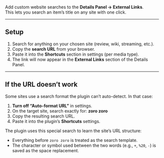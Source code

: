 Add custom website searches to the **Details Panel → External Links**.  
This lets you search an item’s title on any site with one click.  

---

## Setup  
1. Search for anything on your chosen site (review, wiki, streaming, etc.).  
2. Copy the **search URL** from your browser.  
3. Paste it into the **Shortcuts** section in settings (per media type).  
4. The link will now appear in the **External Links** section of the Details Panel.  

---

## If the URL doesn’t work  
Some sites use a search format the plugin can’t auto-detect. In that case:  

1. **Turn off “Auto-format URL”** in settings.  
2. On the target site, search exactly for: **zoro zoro**
3. Copy the resulting search URL.  
4. Paste it into the plugin’s **Shortcuts** settings.  

The plugin uses this special search to learn the site’s URL structure:  
- Everything before `zoro zoro` is treated as the search template.  
- The character or symbol used between the two words (e.g., `+`, `%20`, `-`) is saved as the space replacement.  
